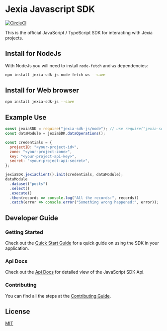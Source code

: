 # Jexia Javascript SDK

[![CircleCI](https://circleci.com/gh/jexia/jexia-sdk-js.svg?style=svg)](https://circleci.com/gh/jexia/jexia-sdk-js)

This is the official JavaScript / TypeScript SDK for interacting with Jexia projects.

## Install for NodeJs
With NodeJs you will need to install `node-fetch` and `ws` dependencies:

```bash
npm install jexia-sdk-js node-fetch ws --save
```

## Install for Web browser

```bash
npm install jexia-sdk-js --save
```


## Example Use

```javascript
const jexiaSDK = require("jexia-sdk-js/node"); // use require("jexia-sdk-js/browser") for browser
const dataModule = jexiaSDK.dataOperations();

const credentials = {
  projectID: "<your-project-id>",
  zone: "<your-project-zone>",
  key: "<your-project-api-key>",
  secret: "<your-project-api-secret>",
};

jexiaSDK.jexiaClient().init(credentials, dataModule);
dataModule
  .dataset("posts")
  .select()
  .execute()
  .then(records => console.log("All the records:", records))
  .catch(error => console.error("Something wrong happened:", error));
```

## Developer Guide

### Getting Started

Check out the [Quick Start Guide](https://jexia.github.io/jexia-sdk-js/additional-documentation/quick-start-guide.html) for a quick guide on using the SDK in your application.

### Api Docs

Check out the [Api Docs](https://jexia.github.io/jexia-sdk-js/) for detailed view of the JavaScript SDK Api.

### Contributing

You can find all the steps at the [Contributing Guide](https://jexia.github.io/jexia-sdk-js/additional-documentation/code-of-conduct.html).

## License

[MIT](https://jexia.github.io/jexia-sdk-js/license.html)
